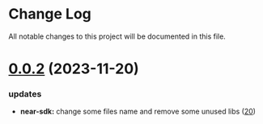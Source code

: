 
# Change Log

All notable changes to this project will be documented in this file.

# [0.0.2](https://github.com/okx/go-wallet-sdk) (2023-11-20)

### updates

- **near-sdk:** change some files name and remove some unused libs ([20](https://github.com/okx/go-wallet-sdk/pull/20))
